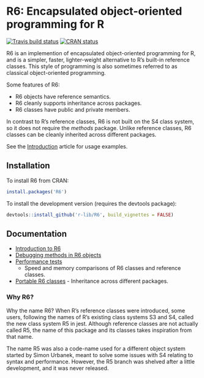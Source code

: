 
<!-- README.md is generated from README.Rmd. Please edit that file -->

# R6: Encapsulated object-oriented programming for R

<!-- badges: start -->

[![Travis build
status](https://travis-ci.org/r-lib/R6.svg?branch=master)](https://travis-ci.org/r-lib/R6)
[![CRAN
status](https://www.r-pkg.org/badges/version/R6)](https://CRAN.R-project.org/package=R6)
<!-- badges: end -->

R6 is an implemention of encapsulated object-oriented programming for R,
and is a simpler, faster, lighter-weight alternative to R’s built-in
reference classes. This style of programming is also sometimes referred
to as classical object-oriented programming.

Some features of R6:

  - R6 objects have reference semantics.
  - R6 cleanly supports inheritance across packages.
  - R6 classes have public and private members.

In contrast to R’s reference classes, R6 is not built on the S4 class
system, so it does not require the *methods* package. Unlike reference
classes, R6 classes can be cleanly inherited across different packages.

See the [Introduction](https://r6.r-lib.org/articles/Introduction.html)
article for usage examples.

## Installation

To install R6 from CRAN:

``` r
install.packages('R6')
```

To install the development version (requires the devtools package):

``` r
devtools::install_github('r-lib/R6', build_vignettes = FALSE)
```

## Documentation

  - [Introduction to
    R6](https://r6.r-lib.org/articles/Introduction.html)
  - [Debugging methods in R6
    objects](https://r6.r-lib.org/articles/Debugging.html)
  - [Performance tests](https://r6.r-lib.org/articles/Performance.html)
    - Speed and memory comparisons of R6 classes and reference classes.
  - [Portable R6 classes](https://r6.r-lib.org/articles/Portable.html) -
    Inheritance across different packages.

### Why R6?

Why the name R6? When R’s reference classes were introduced, some users,
following the names of R’s existing class systems S3 and S4, called the
new class system R5 in jest. Although reference classes are not actually
called R5, the name of this package and its classes takes inspiration
from that name.

The name R5 was also a code-name used for a different object system
started by Simon Urbanek, meant to solve some issues with S4 relating to
syntax and performance. However, the R5 branch was shelved after a
little development, and it was never released.
